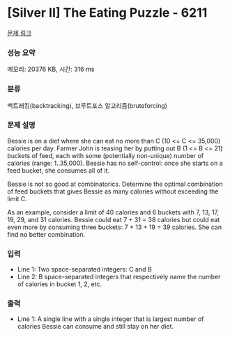 # [Silver II] The Eating Puzzle - 6211 

[문제 링크](https://www.acmicpc.net/problem/6211) 

### 성능 요약

메모리: 20376 KB, 시간: 316 ms

### 분류

백트래킹(backtracking), 브루트포스 알고리즘(bruteforcing)

### 문제 설명

<p>Bessie is on a diet where she can eat no more than C (10 <= C <= 35,000) calories per day. Farmer John is teasing her by putting out B (1 <= B <= 21) buckets of feed, each with some (potentially non-unique) number of calories (range: 1..35,000). Bessie has no self-control: once she starts on a feed bucket, she consumes all of it.</p>

<p>Bessie is not so good at combinatorics. Determine the optimal combination of feed buckets that gives Bessie as many calories without exceeding the limit C.</p>

<p>As an example, consider a limit of 40 calories and 6 buckets with 7, 13, 17, 19, 29, and 31 calories. Bessie could eat 7 + 31 = 38 calories but could eat even more by consuming three buckets: 7 + 13 + 19 = 39 calories. She can find no better combination.</p>

### 입력 

 <ul>
	<li>Line 1: Two space-separated integers: C and B</li>
	<li>Line 2: B space-separated integers that respectively name the number of calories in bucket 1, 2, etc.</li>
</ul>

<p> </p>

### 출력 

 <ul>
	<li>Line 1: A single line with a single integer that is largest number of calories Bessie can consume and still stay on her diet.</li>
</ul>

